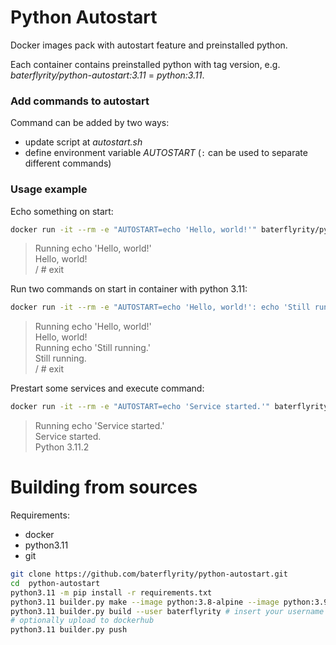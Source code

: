 # Python Autostart

Docker images pack with autostart feature and preinstalled python.

Each container contains preinstalled python with tag version, e.g. *baterflyrity/python-autostart:3.11* = *python:3.11*. 

### Add commands to autostart

Command can be added by two ways: 
- update script at *autostart.sh*
- define environment variable *AUTOSTART* (`:` can be used to separate different commands)


### Usage example

Echo something on start:

```bash
docker run -it --rm -e "AUTOSTART=echo 'Hello, world!'" baterflyrity/python-autostart
```

> Running echo 'Hello, world!'  
> Hello, world!  
> / # exit


Run two commands on start in container with python 3.11:

```bash
docker run -it --rm -e "AUTOSTART=echo 'Hello, world!': echo 'Still running.'" baterflyrity/python-autostart:3.11
```

> Running echo 'Hello, world!'  
> Hello, world!  
> Running echo 'Still running.'  
> Still running.  
> / # exit


Prestart some services and execute command:

```bash
docker run -it --rm -e "AUTOSTART=echo 'Service started.'" baterflyrity/python-autostart python3 -V
```

> Running echo 'Service started.'  
> Service started.  
> Python 3.11.2




# Building from sources

Requirements:

* docker
* python3.11
* git

```bash
git clone https://github.com/baterflyrity/python-autostart.git
cd  python-autostart
python3.11 -m pip install -r requirements.txt
python3.11 builder.py make --image python:3.8-alpine --image python:3.9-alpine --image python:3.10-alpine --image python:3.11-alpine --image python:alpine
python3.11 builder.py build --user baterflyrity # insert your username
# optionally upload to dockerhub
python3.11 builder.py push
```
